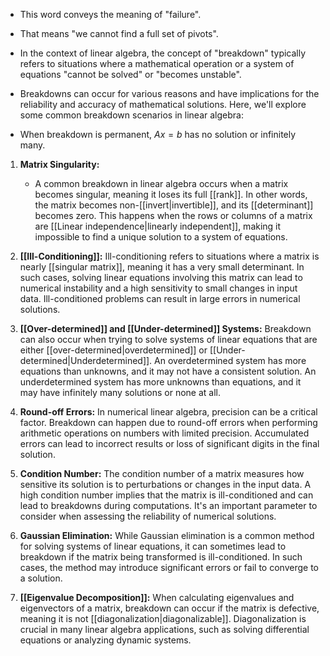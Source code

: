 - This word conveys the meaning of "failure". 
- That means "we cannot find a full set of pivots".

- In the context of linear algebra, the concept of "breakdown" typically refers to situations where a mathematical operation or a system of equations "cannot be solved" or "becomes unstable". 
- Breakdowns can occur for various reasons and have implications for the reliability and accuracy of mathematical solutions. Here, we'll explore some common breakdown scenarios in linear algebra:
- When breakdown is permanent, $Ax = b$ has no solution or infinitely many. 

1. **Matrix Singularity:** 
	- A common breakdown in linear algebra occurs when a matrix becomes singular, meaning it loses its full [[rank]]. In other words, the matrix becomes non-[[invert|invertible]], and its [[determinant]] becomes zero. This happens when the rows or columns of a matrix are [[Linear independence|linearly independent]], making it impossible to find a unique solution to a system of equations.

2. **[[Ill-Conditioning]]:** Ill-conditioning refers to situations where a matrix is nearly [[singular matrix]], meaning it has a very small determinant. In such cases, solving linear equations involving this matrix can lead to numerical instability and a high sensitivity to small changes in input data. Ill-conditioned problems can result in large errors in numerical solutions.

3. **[[Over-determined]] and [[Under-determined]] Systems:** Breakdown can also occur when trying to solve systems of linear equations that are either [[over-determined|overdetermined]] or [[Under-determined|Underdetermined]]. An overdetermined system has more equations than unknowns, and it may not have a consistent solution. An underdetermined system has more unknowns than equations, and it may have infinitely many solutions or none at all.

4. **Round-off Errors:** In numerical linear algebra, precision can be a critical factor. Breakdown can happen due to round-off errors when performing arithmetic operations on numbers with limited precision. Accumulated errors can lead to incorrect results or loss of significant digits in the final solution.

5. **Condition Number:** The condition number of a matrix measures how sensitive its solution is to perturbations or changes in the input data. A high condition number implies that the matrix is ill-conditioned and can lead to breakdowns during computations. It's an important parameter to consider when assessing the reliability of numerical solutions.

6. **Gaussian Elimination:** While Gaussian elimination is a common method for solving systems of linear equations, it can sometimes lead to breakdown if the matrix being transformed is ill-conditioned. In such cases, the method may introduce significant errors or fail to converge to a solution.

7. **[[Eigenvalue Decomposition]]:** When calculating eigenvalues and eigenvectors of a matrix, breakdown can occur if the matrix is defective, meaning it is not [[diagonalization|diagonalizable]]. Diagonalization is crucial in many linear algebra applications, such as solving differential equations or analyzing dynamic systems.
